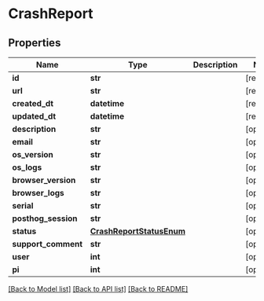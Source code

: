 # CrashReport


## Properties
Name | Type | Description | Notes
------------ | ------------- | ------------- | -------------
**id** | **str** |  | [readonly] 
**url** | **str** |  | [readonly] 
**created_dt** | **datetime** |  | [readonly] 
**updated_dt** | **datetime** |  | [readonly] 
**description** | **str** |  | [optional] 
**email** | **str** |  | [optional] 
**os_version** | **str** |  | [optional] 
**os_logs** | **str** |  | [optional] 
**browser_version** | **str** |  | [optional] 
**browser_logs** | **str** |  | [optional] 
**serial** | **str** |  | [optional] 
**posthog_session** | **str** |  | [optional] 
**status** | [**CrashReportStatusEnum**](CrashReportStatusEnum.md) |  | [optional] 
**support_comment** | **str** |  | [optional] 
**user** | **int** |  | [optional] 
**pi** | **int** |  | [optional] 

[[Back to Model list]](../README.md#documentation-for-models) [[Back to API list]](../README.md#documentation-for-api-endpoints) [[Back to README]](../README.md)


